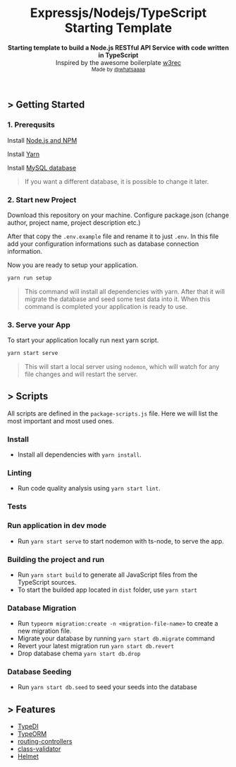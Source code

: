 <h1 align="center">Expressjs/Nodejs/TypeScript Starting Template</h1>

<p align="center">
  <b>Starting template to build a Node.js RESTful API Service with code written in TypeScript</b></br>
  <span>Inspired by the awesome boilerplate <a href="https://github.com/w3tecch/express-typescript-boilerplate">w3rec</a></br>
  <sub>Made by <a href="https://github.com/whatsaaaa">@whatsaaaa</a>
</p>

<br />

## > Getting Started

### 1. Prerequsits

Install [Node.js and NPM](https://nodejs.org/)

Install [Yarn](https://yarnpkg.com/)

Install [MySQL database](https://www.mysql.com/)

> If you want a different database, it is possible to change it later.

### 2. Start new Project

Download this repository on your machine. Configure package.json (change author, project name, project description etc.)

After that copy the `.env.example` file and rename it to just `.env`. In this file add your configuration informations such as database connection information.

Now you are ready to setup your application.

```bash
yarn run setup
```

> This command will install all dependencies with yarn. After that it will migrate the database and seed some test data into it. When this command is completed your application is ready to use.

### 3. Serve your App

To start your application locally run next yarn script.

```bash
yarn start serve
```

> This will start a local server using `nodemon`, which will watch for any file changes and will restart the server.

## > Scripts

All scripts are defined in the `package-scripts.js` file. Here we will list the most important and most used ones.

### Install

- Install all dependencies with `yarn install`.

### Linting

- Run code quality analysis using `yarn start lint`.

### Tests

### Run application in dev mode

- Run `yarn start serve` to start nodemon with ts-node, to serve the app.

### Building the project and run

- Run `yarn start build` to generate all JavaScript files from the TypeScript sources.
- To start the builded app located in `dist` folder, use `yarn start`

### Database Migration

- Run `typeorm migration:create -n <migration-file-name>` to create a new migration file.
- Migrate your database by running `yarn start db.migrate` command
- Revert your latest migration run `yarn start db.revert`
- Drop database chema `yarn start db.drop`

### Database Seeding

- Run `yarn start db.seed` to seed your seeds into the database

## > Features

- [TypeDI](https://github.com/pleerock/typedi)
- [TypeORM](https://github.com/typeorm/typeorm)
- [routing-controllers](https://github.com/pleerock/routing-controllers)
- [class-validator](https://github.com/pleerock/class-validator)
- [Helmet](https://helmetjs.github.io/)
